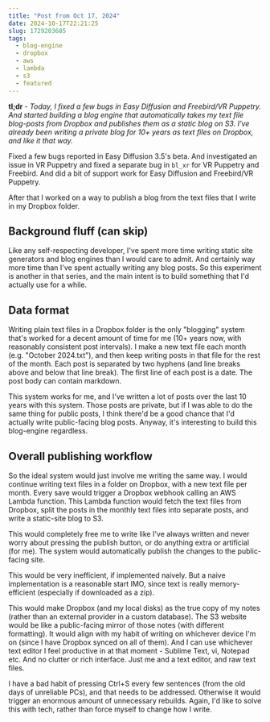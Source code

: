 ```yaml
---
title: "Post from Oct 17, 2024"
date: 2024-10-17T22:21:25
slug: 1729203685
tags:
  - blog-engine
  - dropbox
  - aws
  - lambda
  - s3
  - featured
---
```

**tl;dr** - *Today, I fixed a few bugs in Easy Diffusion and Freebird/VR Puppetry. And started building a blog engine that automatically takes my text file blog-posts from Dropbox and publishes them as a static blog on S3. I've already been writing a private blog for 10+ years as text files on Dropbox, and like it that way.*

Fixed a few bugs reported in Easy Diffusion 3.5's beta. And investigated an issue in VR Puppetry and fixed a separate bug in `bl_xr` for VR Puppetry and Freebird. And did a bit of support work for Easy Diffusion and Freebird/VR Puppetry.

After that I worked on a way to publish a blog from the text files that I write in my Dropbox folder.

## Background fluff (can skip)

Like any self-respecting developer, I've spent more time writing static site generators and blog engines than I would care to admit. And certainly way more time than I've spent actually writing any blog posts. So this experiment is another in that series, and the main intent is to build something that I'd actually use for a while.

## Data format

Writing plain text files in a Dropbox folder is the only "blogging" system that's worked for a decent amount of time for me (10+ years now, with reasonably consistent post intervals). I make a new text file each month (e.g. "October 2024.txt"), and then keep writing posts in that file for the rest of the month. Each post is separated by two hyphens (and line breaks above and below that line break). The first line of each post is a date. The post body can contain markdown.

This system works for me, and I've written a lot of posts over the last 10 years with this system. Those posts are private, but if I was able to do the same thing for public posts, I think there'd be a good chance that I'd actually write public-facing blog posts. Anyway, it's interesting to build this blog-engine regardless.

## Overall publishing workflow

So the ideal system would just involve me writing the same way. I would continue writing text files in a folder on Dropbox, with a new text file per month. Every save would trigger a Dropbox webhook calling an AWS Lambda function. This Lambda function would fetch the text files from Dropbox, split the posts in the monthly text files into separate posts, and write a static-site blog to S3.

This would completely free me to write like I've always written and never worry about pressing the publish button, or do anything extra or artificial (for me). The system would automatically publish the changes to the public-facing site.

This would be very inefficient, if implemented naively. But a naive implementation is a reasonable start IMO, since text is really memory-efficient (especially if downloaded as a zip).

This would make Dropbox (and my local disks) as the true copy of my notes (rather than an external provider in a custom database). The S3 website would be like a public-facing mirror of those notes (with different formatting). It would align with my habit of writing on whichever device I'm on (since I have Dropbox synced on all of them). And I can use whichever text editor I feel productive in at that moment - Sublime Text, vi, Notepad etc. And no clutter or rich interface. Just me and a text editor, and raw text files.

I have a bad habit of pressing Ctrl+S every few sentences (from the old days of unreliable PCs), and that needs to be addressed. Otherwise it would trigger an enormous amount of unnecessary rebuilds. Again, I'd like to solve this with tech, rather than force myself to change how I write.